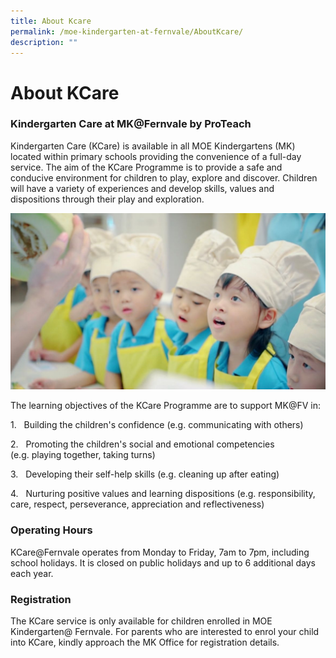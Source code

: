 ```yaml
---
title: About Kcare
permalink: /moe-kindergarten-at-fernvale/AboutKcare/
description: ""
---
```

# About KCare


### Kindergarten Care at MK@Fernvale by ProTeach


Kindergarten Care (KCare) is available in all MOE Kindergartens (MK) located within primary schools providing the convenience of a full-day service. The aim of the KCare Programme is to provide a safe and conducive environment for children to play, explore and discover. Children will have a variety of experiences and develop skills, values and dispositions through their play and exploration.  

![](/images/MOE%20Kindergarten%20@%20Fernvale/Fernvale_%20KCare%20photo%201.jpeg)

The learning objectives of the KCare Programme are to support MK@FV in:

1.   Building the children's confidence (e.g. communicating with others)

2.   Promoting the children's social and emotional competencies  (e.g. playing together, taking turns)

3.   Developing their self-help skills (e.g. cleaning up after eating)

4.   Nurturing positive values and learning dispositions (e.g. responsibility, care, respect, perseverance, appreciation and reflectiveness)

### Operating Hours

KCare@Fernvale operates from Monday to Friday, 7am to 7pm, including school holidays. It is closed on public holidays and up to 6 additional days each year.

### Registration


The KCare service is only available for children enrolled in MOE Kindergarten@ Fernvale. For parents who are interested to enrol your child into KCare, kindly approach the MK Office for registration details.